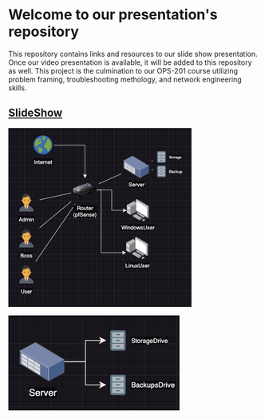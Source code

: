# Welcome to our presentation's repository

 This repository contains links and resources to our slide show presentation. Once our video presentation is available, it will be added to this repository as well. This project is the culmination to our OPS-201 course utilizing problem framing, troubleshooting methology, and network engineering skills.

## [SlideShow](./TeamKnonSense.pdf)

![Network](./assets/Network.png)

![Storage](./assets/Storage.png)

